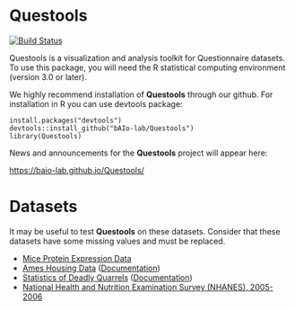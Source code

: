# Questools
[![Build Status](https://travis-ci.org/bAIo-lab/Questools.svg?branch=master)](https://travis-ci.org/bAIo-lab/Questools)

Questools is a visualization and analysis toolkit for Questionnaire datasets.  To use this package, you 
will need the R statistical computing environment (version 3.0 or later).

We highly recommend installation of **Questools** through our github.
For installation in R you can use devtools package:

```{r}
install.packages("devtools")
devtools::install_github("bAIo-lab/Questools")
library(Questools)
```


News and announcements for the **Questools** project will appear here:

https://baio-lab.github.io/Questools/

# Datasets
It may be useful to test **Questools** on these datasets. Consider that these datasets have some missing values and must be replaced.

* [Mice Protein Expression Data](https://archive.ics.uci.edu/ml/datasets/Mice+Protein+Expression)
* [Ames Housing Data](http://ww2.amstat.org/publications/jse/v19n3/Decock/AmesHousing.xls) ([Documentation](http://ww2.amstat.org/publications/jse/v19n3/Decock/DataDocumentation.txt))
* [Statistics of Deadly Quarrels](https://vincentarelbundock.github.io/Rdatasets/csv/HistData/Quarrels.csv) ([Documentation](https://vincentarelbundock.github.io/Rdatasets/doc/HistData/Quarrels.html))
* [National Health and Nutrition Examination Survey (NHANES), 2005-2006](https://www.icpsr.umich.edu/icpsrweb/ICPSR/studies/25504/datadocumentation#)


